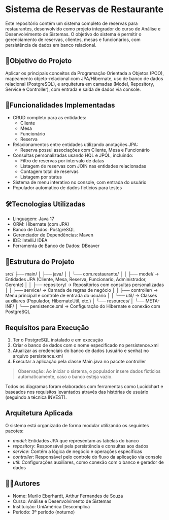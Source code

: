 # Sistema de Reservas de Restaurante

Este repositório contém um sistema completo de reservas para restaurantes, desenvolvido como projeto integrador do curso de Análise e Desenvolvimento de Sistemas. O objetivo do sistema é permitir o gerenciamento de reservas, clientes, mesas e funcionários, com persistência de dados em banco relacional.

## 🎯Objetivo do Projeto

Aplicar os principais conceitos da Programação Orientada a Objetos (POO), mapeamento objeto-relacional com JPA/Hibernate, uso de banco de dados relacional (PostgreSQL), e arquitetura em camadas (Model, Repository, Service e Controller), com entrada e saída de dados via console.

## 📌Funcionalidades Implementadas

- CRUD completo para as entidades:
  - Cliente
  - Mesa
  - Funcionário
  - Reserva
- Relacionamentos entre entidades utilizando anotações JPA:
  - Reserva possui associações com Cliente, Mesa e Funcionário
- Consultas personalizadas usando HQL e JPQL, incluindo:
  - Filtro de reservas por intervalo de datas
  - Listagem de reservas com JOIN nas entidades relacionadas
  - Contagem total de reservas
  - Listagem por status
- Sistema de menu interativo no console, com entrada do usuário
- Populador automático de dados fictícios para testes

## 🛠️Tecnologias Utilizadas

- Linguagem: Java 17
- ORM: Hibernate (com JPA)
- Banco de Dados: PostgreSQL
- Gerenciador de Dependências: Maven
- IDE: IntelliJ IDEA
- Ferramenta de Banco de Dados: DBeaver

## 📁Estrutura do Projeto

src/
├── main/
│ ├── java/
│ │ └── com.restaurante/
│ │ ├── model/ → Entidades JPA (Cliente, Mesa, Reserva, Funcionario, Administrador, Gerente)
│ │ ├── repository/ → Repositórios com consultas personalizadas
│ │ ├── service/ → Camada de regras de negócio
│ │ ├── controller/ → Menu principal e controle de entrada do usuário
│ │ └── util/ → Classes auxiliares (Populador, HibernateUtil, etc.)
│ └── resources/
│ └── META-INF/
│ └── persistence.xml → Configuração do Hibernate e conexão com PostgreSQL

## Requisitos para Execução

1. Ter o PostgreSQL instalado e em execução
2. Criar o banco de dados com o nome especificado no persistence.xml
3. Atualizar as credenciais do banco de dados (usuário e senha) no arquivo persistence.xml
4. Executar a aplicação pela classe Main.java no pacote controller

> Observação: Ao iniciar o sistema, o populador insere dados fictícios automaticamente, caso o banco esteja vazio.

Todos os diagramas foram elaborados com ferramentas como Lucidchart e baseados nos requisitos levantados através das histórias de usuário (seguindo a técnica INVEST).

## Arquitetura Aplicada

O sistema está organizado de forma modular utilizando os seguintes pacotes:

- *model*: Entidades JPA que representam as tabelas do banco
- *repository*: Responsável pela persistência e consultas aos dados
- *service*: Contém a lógica de negócio e operações específicas
- *controller*: Responsável pelo controle do fluxo da aplicação via console
- *util*: Configurações auxiliares, como conexão com o banco e gerador de dados

## 👨‍💻Autores

- Nome: Murilo Eberhardt, Arthur Fernandes de Souza  
- Curso: Análise e Desenvolvimento de Sistemas  
- Instituição: UniAmérica Descomplica  
- Período: 3º período (noturno)
